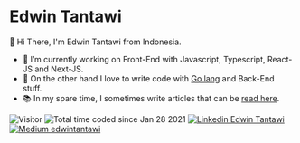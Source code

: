 # Edwin Tantawi

👋 Hi There, I'm Edwin Tantawi from Indonesia.

- 🧭 I’m currently working on Front-End with Javascript, Typescript, React-JS and Next-JS.
- 💙 On the other hand I love to write code with [Go lang](https://go.dev/) and Back-End stuff.
- 📚 In my spare time, I sometimes write articles that can be [read here](https://edwintantawi.medium.com/).

![Visitor](https://visitor-badge.laobi.icu/badge?page_id=edwintantawi.edwintantawi)
![Total time coded since Jan 28 2021](https://wakatime.com/badge/user/94d9fff1-f207-4701-b0ed-f22f7808151f.svg)
[![Linkedin Edwin Tantawi](https://img.shields.io/badge/Linkedin-Edwin%20Tantawi-blue?logo=LinkedIn&logoColor=white)](https://www.linkedin.com/in/edwintantawi/)
[![Medium edwintantawi](https://img.shields.io/badge/Medium-edwintantawi-blue?logo=Medium&logoColor=white)](https://edwintantawi.medium.com/)
